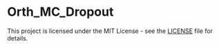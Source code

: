 # Orth_MC_Dropout



This project is licensed under the MIT License - see the [LICENSE](LICENSE) file for details.
